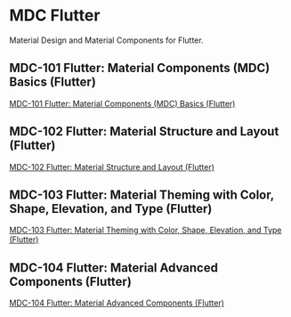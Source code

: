 # MDC Flutter

Material Design and Material Components for Flutter.

## MDC-101 Flutter: Material Components (MDC) Basics (Flutter)

[MDC-101 Flutter: Material Components (MDC) Basics (Flutter)](https://codelabs.developers.google.com/codelabs/mdc-101-flutter "MDC-101 Flutter: Material Components (MDC) Basics (Flutter)")

## MDC-102 Flutter: Material Structure and Layout (Flutter)

[MDC-102 Flutter: Material Structure and Layout (Flutter)](https://codelabs.developers.google.com/codelabs/mdc-102-flutter "MDC-102 Flutter: Material Structure and Layout (Flutter)")

## MDC-103 Flutter: Material Theming with Color, Shape, Elevation, and Type (Flutter)

[MDC-103 Flutter: Material Theming with Color, Shape, Elevation, and Type (Flutter)](https://codelabs.developers.google.com/codelabs/mdc-103-flutter "MDC-103 Flutter: Material Theming with Color, Shape, Elevation, and Type (Flutter)")

## MDC-104 Flutter: Material Advanced Components (Flutter)

[MDC-104 Flutter: Material Advanced Components (Flutter)](https://codelabs.developers.google.com/codelabs/mdc-104-flutter "MDC-104 Flutter: Material Advanced Components (Flutter)")
